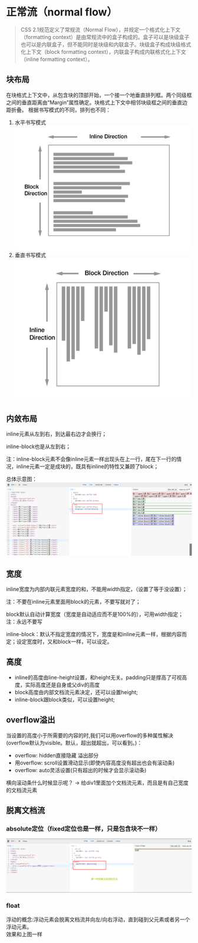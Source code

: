 # 正常流（normal flow）

>CSS 2.1规范定义了常规流（Normal Flow），并规定一个格式化上下文（formatting context）是由常规流中的盒子构成的。盒子可以是块级盒子也可以是内联盒子，但不能同时是块级和内联盒子。块级盒子构成块级格式化上下文（block formatting context），内联盒子构成内联格式化上下文（inline formatting context）。

## 块布局
在块格式上下文中，从包含块的顶部开始，一个接一个地垂直排列框。两个同级框之间的垂直距离由“Margin”属性确定。块格式上下文中相邻块级框之间的垂直边距折叠。
根据书写模式的不同，排列也不同：
1. 水平书写模式
![avatar](./block1.png)
2. 垂直书写模式
![avatar](./block2.png)

## 内敛布局

inline元素从左到右，到达最右边才会换行；

inline-block也是从左到右；


注：inline-block元素不会像inline元素一样出现头在上一行，尾在下一行的情况，inline元素一定是成块的，既具有inline的特性又兼顾了block；

总体示意图：<br/>
![avatar](./shili.png)

## 宽度
inline宽度为内部内联元素宽度的和，不能用width指定，（设置了等于没设置）；

注：不要在inline元素里面用block的元素，不要写就对了；


block默认自动计算宽度（宽度是自动适应而不是100%的），可用width指定；
注：永远不要写<div style="width: 100%;"></div>


inline-block：默认不指定宽度的情况下，宽度是和inline元素一样，根据内容而定；设定宽度时，又和block一样，可以设定。

## 高度
- inline的高度由line-height设置，和height无关。padding只是撑高了可视高度，实际高度还是自身或父div的高度
- block高度由内部文档流元素决定，还可以设置height;
- inline-block跟block类似，可以设置height;

## overflow溢出
当设置的高度小于所需要的内容的时,我们可以用overflow的多种属性解决(overflow默认为visible。默认，超出就超出，可以看到。)：
- overflow: hidden直接隐藏 溢出部分
- 用overflow: scroll设置滑动显示(即使内容高度没有超出也会有滚动条)
- overflow: auto灵活设置(只有超出的时候才会显示滚动条)

横向滚动条什么时候显示呢？ -> 给div1里面加个文档流元素，而且是有自己宽度的文档流元素

## 脱离文档流
### absolute定位（fixed定位也是一样，只是包含块不一样）
![avatar](./nfabso.png)
### float
浮动的概念:浮动元素会脱离文档流并向左/向右浮动，直到碰到父元素或者另一个浮动元素。<br/>
效果和上图一样
